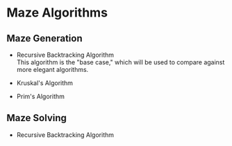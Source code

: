 # Maze Algorithms

## Maze Generation

- Recursive Backtracking Algorithm  
	This algorithm is the "base case," which will be used to compare against more elegant algorithms.

- Kruskal's Algorithm
- Prim's Algorithm
## Maze Solving

- Recursive Backtracking Algorithm

